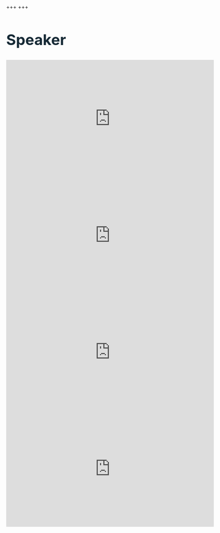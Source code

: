 +++
+++


<div class="wrapper" style="margin-bottom:50px; margin-top:50px">
    <h2 style="color:#162935; font-size:40px; margin-bottom:30px;">Speaker</h2>
    <iframe width="560" height="315" src="https://www.youtube.com/embed/4nsVs87QGhQ" frameborder="0" allowfullscreen></iframe>

  <iframe width="560" height="315" src="https://www.youtube.com/embed/6cRtbA_d4RI" frameborder="0" allowfullscreen></iframe>

  <iframe width="560" height="315" src="https://www.youtube.com/embed/4SRUqQO_1CQ?list=PL6_IssKYHuPReO0Sr7_7GRbUtRkRqnm6m" frameborder="0" allowfullscreen></iframe>


  <iframe width="560" height="315" src="https://www.youtube.com/embed/vDPbJsRMhqc" frameborder="0" allowfullscreen></iframe>
